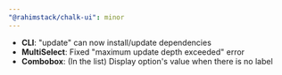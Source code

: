 ```yaml
---
"@rahimstack/chalk-ui": minor
---
```


- **CLI**: "update" can now install/update dependencies
- **MultiSelect**: Fixed "maximum update depth exceeded" error
- **Combobox**: (In the list) Display option's value when there is no label
